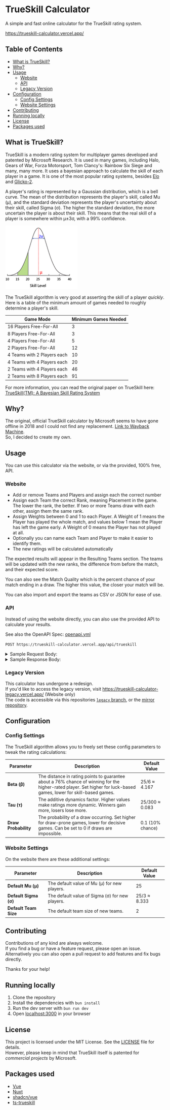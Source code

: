# TrueSkill Calculator

A simple and fast online calculator for the TrueSkill rating system.

https://trueskill-calculator.vercel.app/

## Table of Contents

- [What is TrueSkill?](#what-is-trueskill)
- [Why?](#why)
- [Usage](#usage)
    - [Website](#website)
    - [API](#api)
    - [Legacy Version](#legacy-version)
- [Configuration](#configuration)
    - [Config Settings](#config-settings)
    - [Website Settings](#website-settings)
- [Contributing](#contributing)
- [Running locally](#running-locally)
- [License](#license)
- [Packages used](#packages-used)

## What is TrueSkill?

TrueSkill is a modern rating system for multiplayer games developed and patented by Microsoft Research.
It is used in many games, including Halo, Gears of War, Forza Motorsport, Tom Clancy's: Rainbow Six
Siege and many, many more. It uses a bayesian approach to calculate the skill of each player in a
game. It is one of the most popular rating systems, besides [Elo](https://en.wikipedia.org/wiki/Elo_rating_system) and [Glicko-2](https://en.wikipedia.org/wiki/Glicko_rating_system).

A player's rating is represented by a Gaussian distribution, which is a bell curve. The mean of the
distribution represents the player's skill, called Mu (µ), and the standard deviation represents
the player's uncertainty about their skill, called Sigma (σ). The higher the standard deviation,
the more uncertain the player is about their skill. This means that the real skill of a player is
somewhere within μ±3σ, with a 99% confidence.

![](./public/trueskill-skilldia.jpg)

The TrueSkill algorithm is very good at asserting the skill of a player <i>quickly</i>. Here is
a table of the minimum amount of games needed to roughly determine a player's skill.

| Game Mode                   | Minimum Games Needed |
| --------------------------- | -------------------- |
| 16 Players Free-For-All     | 3                    |
| 8 Players Free-For-All      | 3                    |
| 4 Players Free-For-All      | 5                    |
| 2 Players Free-For-All      | 12                   |
| 4 Teams with 2 Players each | 10                   |
| 4 Teams with 4 Players each | 20                   |
| 2 Teams with 4 Players each | 46                   |
| 2 Teams with 8 Players each | 91                   |

For more information, you can read the original paper on TrueSkill here:  
[TrueSkill(TM): A Bayesian Skill Rating System](https://www.microsoft.com/en-us/research/wp-content/uploads/2007/01/NIPS2006_0688.pdf)

## Why?

The original, official TrueSkill calculator by Microsoft seems to have gone offline in 2018 and I could not find any replacement. [Link to Wayback Machine](https://web.archive.org/web/20230000000000*/http://boson.research.microsoft.com:80/trueskill/rankcalculator.aspx).  
So, I decided to create my own.

## Usage

You can use this calculator via the website, or via the provided, 100% free, API.

### Website

- Add or remove Teams and Players and assign each the correct number
- Assign each Team the correct Rank, meaning Placement in the game. The lower the rank, the better. If two or more Teams draw with each other, assign them the same rank.
- Assign Weights between 0 and 1 to each Player. A Weight of 1 means the Player has played the whole match, and values below 1 mean the Player has left the game early. A Weight of 0 means the Player has not played at all.
- Optionally you can name each Team and Player to make it easier to identify them.
- The new ratings will be calculated automatically

The expected results will appear in the Resulting Teams section. The teams will be updated with the new ranks, the difference from before the match, and their expected score.

You can also see the Match Quality which is the percent chance of your match ending in a draw. The higher this value, the closer your match will be.

You can also import and export the teams as CSV or JSON for ease of use.

### API

Instead of using the website directly, you can also use the provided API to calculate your results.

See also the OpenAPI Spec: [openapi.yml](./openapi.yml)

`POST https://trueskill-calculator.vercel.app/api/trueskill`

<details>
<summary>Sample Request Body:</summary>

The config param is optional, the rest is required.  
You need at least 2 teams, and every team needs at least 1 player.

```json
{
    "config": {
        "beta": 4.166666666666667,
        "tau": 0.08333333333333333,
        "drawProbability": 0.1
    },
    "teams": [
        {
            "name": "Team Red",
            "rank": 1,
            "players": [
                {
                    "name": "Alice",
                    "rating": [25, 8.333],
                    "weight": 1
                },
                {
                    "name": "Bob",
                    "rating": [26.5, 8.1],
                    "weight": 1
                },
                {
                    "name": "Charlie",
                    "rating": [24.5, 8],
                    "weight": 1
                }
            ]
        },
        {
            "name": "Team Blue",
            "rank": 2,
            "players": [
                {
                    "name": "Dana",
                    "rating": [23, 8.5],
                    "weight": 1
                },
                {
                    "name": "Eli",
                    "rating": [22, 8.4],
                    "weight": 1
                },
                {
                    "name": "Frank",
                    "rating": [24, 8.3],
                    "weight": 1
                }
            ]
        },
        {
            "name": "Team Green",
            "rank": 3,
            "players": [
                {
                    "name": "Grace",
                    "rating": [20, 8.7],
                    "weight": 1
                },
                {
                    "name": "Hannah",
                    "rating": [21, 8.6],
                    "weight": 1
                },
                {
                    "name": "Ian",
                    "rating": [22, 8.5],
                    "weight": 1
                }
            ]
        }
    ]
}
```

</details>

<details>
<summary>Sample Response Body:</summary>

```json
{
    "teams": [
        {
            "name": "Team Red",
            "rank": 1,
            "players": [
                {
                    "name": "Alice",
                    "rating": [27.839367341244593, 7.876704169661205],
                    "weight": 1,
                    "ratingChanges": [2.839367341244593, -0.45629583033879495],
                    "suggestedRank": 4.209254832260978
                },
                {
                    "name": "Bob",
                    "rating": [29.18281911018984, 7.681630162349011],
                    "weight": 1,
                    "ratingChanges": [2.6828191101898398, -0.4183698376509888],
                    "suggestedRank": 6.137928623142805
                },
                {
                    "name": "Charlie",
                    "rating": [27.11699253438727, 7.597223761817734],
                    "weight": 1,
                    "ratingChanges": [2.6169925343872684, -0.40277623818226616],
                    "suggestedRank": 4.325321248934067
                }
            ],
            "expectedScore": 0.44046420086754107
        },
        {
            "name": "Team Blue",
            "rank": 2,
            "players": [
                {
                    "name": "Dana",
                    "rating": [23.01515213307437, 7.874194724875769],
                    "weight": 1,
                    "ratingChanges": [0.0151521330743698, -0.6258052751242307],
                    "suggestedRank": -0.6074320415529364
                },
                {
                    "name": "Eli",
                    "rating": [22.01479774354002, 7.796601180168476],
                    "weight": 1,
                    "ratingChanges": [
                        0.014797743540018615, -0.6033988198315248
                    ],
                    "suggestedRank": -1.3750057969654073
                },
                {
                    "name": "Frank",
                    "rating": [24.014447547964632, 7.718445900529321],
                    "weight": 1,
                    "ratingChanges": [
                        0.014447547964635987, -0.5815540994706794
                    ],
                    "suggestedRank": 0.8591098463766684
                }
            ],
            "expectedScore": 0.3273178872908227
        },
        {
            "name": "Team Green",
            "rank": 3,
            "players": [
                {
                    "name": "Grace",
                    "rating": [16.889175790765307, 8.197200555477988],
                    "weight": 1,
                    "ratingChanges": [-3.1108242092346927, -0.5027994445220116],
                    "suggestedRank": -7.702425875668656
                },
                {
                    "name": "Hannah",
                    "rating": [17.96027147265146, 8.114697089485928],
                    "weight": 1,
                    "ratingChanges": [-3.03972852734854, -0.48530291051407204],
                    "suggestedRank": -6.383819795806321
                },
                {
                    "name": "Ian",
                    "rating": [19.030545239140086, 8.031771289730967],
                    "weight": 1,
                    "ratingChanges": [-2.9694547608599144, -0.4682287102690328],
                    "suggestedRank": -5.064768630052814
                }
            ],
            "expectedScore": 0.23221791184163632
        }
    ],
    "matchQuality": 0.168544066695238
}
```

</details>

### Legacy Version

This calculator has undergone a redesign.  
If you'd like to access the legacy version, visit https://trueskill-calculator-legacy.vercel.app/ (Website only)  
The code is accessible via this repositories [`legacy` branch](https://github.com/atomflunder/TrueSkill-Calculator/tree/legacy), or the [mirror repository](https://github.com/atomflunder/TrueSkill-Calculator-Legacy).

## Configuration

### Config Settings

The TrueSkill algorithm allows you to freely set these config parameters to tweak the rating calculations:

| Parameter            | Description                                                                                                                                                         | Default Value    |
| -------------------- | ------------------------------------------------------------------------------------------------------------------------------------------------------------------- | ---------------- |
| **Beta (β)**         | The distance in rating points to guarantee about a 76% chance of winning for the higher-rated player. Set higher for luck-based games, lower for skill-based games. | 25/6 ≈ 4.167     |
| **Tau (τ)**          | The additive dynamics factor. Higher values make ratings more dynamic. Winners gain more, losers lose more.                                                         | 25/300 ≈ 0.083   |
| **Draw Probability** | The probability of a draw occurring. Set higher for draw-prone games, lower for decisive games. Can be set to 0 if draws are impossible.                            | 0.1 (10% chance) |

### Website Settings

On the website there are these additional settings:

| Parameter             | Description                                     | Default Value |
| --------------------- | ----------------------------------------------- | ------------- |
| **Default Mu (μ)**    | The default value of Mu (μ) for new players.    | 25            |
| **Default Sigma (σ)** | The default value of Sigma (σ) for new players. | 25/3 ≈ 8.333  |
| **Default Team Size** | The default team size of new teams.             | 2             |

## Contributing

Contributions of any kind are always welcome.  
If you find a bug or have a feature request, please open an issue.  
Alternatively you can also open a pull request to add features and fix bugs directly.

Thanks for your help!

## Running locally

1. Clone the repository
2. Install the dependencies with `bun install`
3. Run the dev server with `bun run dev`
4. Open [localhost:3000](http://localhost:3000) in your browser

## License

This project is licensed under the MIT License. See the [LICENSE](LICENSE) file for details.  
However, please keep in mind that TrueSkill itself is patented for _commercial projects_ by Microsoft.

## Packages used

- [Vue](https://vuejs.org/)
- [Nuxt](https://vitejs.dev/)
- [shadcn/vue](https://www.shadcn-vue.com)
- [ts-trueskill](https://www.npmjs.com/package/ts-trueskill)
